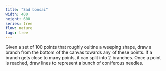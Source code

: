 ```yaml
---
title: "Sad bonsai"
width: 400
height: 600
series: tree
flow: nature
tags: tree
---
```


Given a set of 100 points that roughly oultine a weeping shape, draw a branch from the bottom of the canvas towards any of these points. If a branch gets close to many points, it can split into 2 branches. Once a point is reached, draw lines to represent a bunch of coniferous needles.

